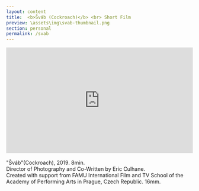```yaml
---
layout: content
title:  <b>Šváb (Cockroach)</b> <br> Short Film
preview: \assets\img\svab-thumbnail.png
section: personal
permalink: /svab
---
```


<div style="padding:56.31% 0 0 0;position:relative;"><iframe src="https://player.vimeo.com/video/326200777?h=4a46c2830b&title=0&byline=0&portrait=0" style="position:absolute;top:0;left:0;width:100%;height:100%;" frameborder="0" allow="autoplay; fullscreen; picture-in-picture" allowfullscreen></iframe></div><script src="https://player.vimeo.com/api/player.js"></script>

<br>
"Šváb"(Cockroach), 2019. 8min. <br>
Director of Photography and Co-Written by Eric Culhane. <br>
Created with support from FAMU International Film and TV School of the Academy of Performing Arts in Prague, Czech Republic. 16mm.